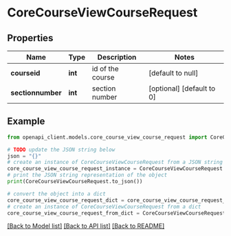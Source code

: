 # CoreCourseViewCourseRequest


## Properties

Name | Type | Description | Notes
------------ | ------------- | ------------- | -------------
**courseid** | **int** | id of the course | [default to null]
**sectionnumber** | **int** | section number | [optional] [default to 0]

## Example

```python
from openapi_client.models.core_course_view_course_request import CoreCourseViewCourseRequest

# TODO update the JSON string below
json = "{}"
# create an instance of CoreCourseViewCourseRequest from a JSON string
core_course_view_course_request_instance = CoreCourseViewCourseRequest.from_json(json)
# print the JSON string representation of the object
print(CoreCourseViewCourseRequest.to_json())

# convert the object into a dict
core_course_view_course_request_dict = core_course_view_course_request_instance.to_dict()
# create an instance of CoreCourseViewCourseRequest from a dict
core_course_view_course_request_from_dict = CoreCourseViewCourseRequest.from_dict(core_course_view_course_request_dict)
```
[[Back to Model list]](../README.md#documentation-for-models) [[Back to API list]](../README.md#documentation-for-api-endpoints) [[Back to README]](../README.md)


